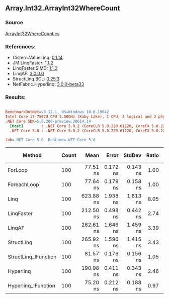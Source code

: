 ﻿## Array.Int32.ArrayInt32WhereCount

### Source
[ArrayInt32WhereCount.cs](../LinqBenchmarks/Array/Int32/ArrayInt32WhereCount.cs)

### References:
- Cistern.ValueLinq: [0.1.14](https://www.nuget.org/packages/Cistern.ValueLinq/0.1.14)
- JM.LinqFaster: [1.1.2](https://www.nuget.org/packages/JM.LinqFaster/1.1.2)
- LinqFaster.SIMD: [1.1.2](https://www.nuget.org/packages/LinqFaster.SIMD/1.0.3)
- LinqAF: [3.0.0.0](https://www.nuget.org/packages/LinqAF/3.0.0.0)
- StructLinq.BCL: [0.25.3](https://www.nuget.org/packages/StructLinq.BCL/0.25.3)
- NetFabric.Hyperlinq: [3.0.0-beta33](https://www.nuget.org/packages/NetFabric.Hyperlinq/3.0.0-beta33)

### Results:
``` ini

BenchmarkDotNet=v0.12.1, OS=Windows 10.0.19042
Intel Core i7-7567U CPU 3.50GHz (Kaby Lake), 1 CPU, 4 logical and 2 physical cores
.NET Core SDK=5.0.200-preview.20614.14
  [Host]        : .NET Core 5.0.2 (CoreCLR 5.0.220.61120, CoreFX 5.0.220.61120), X64 RyuJIT
  .NET Core 5.0 : .NET Core 5.0.2 (CoreCLR 5.0.220.61120, CoreFX 5.0.220.61120), X64 RyuJIT

Job=.NET Core 5.0  Runtime=.NET Core 5.0  

```
|               Method | Count |      Mean |    Error |   StdDev | Ratio | RatioSD |  Gen 0 | Gen 1 | Gen 2 | Allocated |
|--------------------- |------ |----------:|---------:|---------:|------:|--------:|-------:|------:|------:|----------:|
|              ForLoop |   100 |  77.51 ns | 0.172 ns | 0.143 ns |  1.00 |    0.00 |      - |     - |     - |         - |
|          ForeachLoop |   100 |  77.64 ns | 0.179 ns | 0.158 ns |  1.00 |    0.00 |      - |     - |     - |         - |
|                 Linq |   100 | 623.88 ns | 1.938 ns | 1.813 ns |  8.05 |    0.03 | 0.0153 |     - |     - |      32 B |
|           LinqFaster |   100 | 212.50 ns | 0.498 ns | 0.442 ns |  2.74 |    0.01 |      - |     - |     - |         - |
|               LinqAF |   100 | 262.61 ns | 1.646 ns | 1.459 ns |  3.39 |    0.02 |      - |     - |     - |         - |
|           StructLinq |   100 | 265.92 ns | 1.596 ns | 1.415 ns |  3.43 |    0.02 | 0.0305 |     - |     - |      64 B |
| StructLinq_IFunction |   100 |  81.57 ns | 0.176 ns | 0.156 ns |  1.05 |    0.00 |      - |     - |     - |         - |
|            Hyperlinq |   100 | 190.98 ns | 0.411 ns | 0.343 ns |  2.46 |    0.01 |      - |     - |     - |         - |
|  Hyperlinq_IFunction |   100 |  75.20 ns | 0.212 ns | 0.188 ns |  0.97 |    0.00 |      - |     - |     - |         - |
